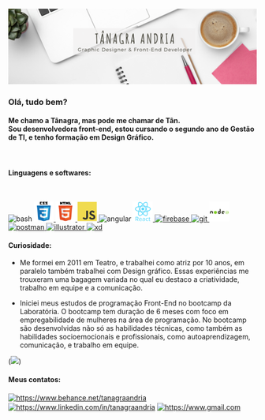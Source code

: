 ![alt text](capa.png)

<h3>Olá,
tudo bem?</h3>
<h4>Me chamo a Tânagra, mas pode me chamar de Tân. <br> 
 Sou desenvolvedora front-end, estou cursando o segundo ano de Gestão de TI, e tenho formação em  Design Gráfico. </h4>
<br>
<h4>Linguagens e softwares:</h4> <br>
<p align="left"> <a> <img src="https://www.vectorlogo.zone/logos/gnu_bash/gnu_bash-icon.svg" alt="bash" width="40" height="40"/> </a>
 <a href="https://www.w3schools.com/css/" target="_blank"> <img src="https://raw.githubusercontent.com/devicons/devicon/master/icons/css3/css3-original-wordmark.svg" alt="css3" width="40" height="40"/> 
  <a href="https://www.w3.org/html/" target="_blank"> <img src="https://raw.githubusercontent.com/devicons/devicon/master/icons/html5/html5-original-wordmark.svg" alt="html5" width="40" height="40"/> </a>
  </a> <a href="https://developer.mozilla.org/en-US/docs/Web/JavaScript" target="_blank"> <img src="https://raw.githubusercontent.com/devicons/devicon/master/icons/javascript/javascript-original.svg" alt="javascript" width="40" height="40"/> </a>
 <a target="_blank"> <img src="https://www.vectorlogo.zone/logos/angular/angular-icon.svg" alt="angular" width="40" height="40"/></a>
 <a href="https://reactjs.org/" target="_blank"> <img src="https://raw.githubusercontent.com/devicons/devicon/master/icons/react/react-original-wordmark.svg" alt="react" width="40" height="40"/> </a>
 <a href="https://firebase.google.com/" target="_blank"> <img src="https://www.vectorlogo.zone/logos/firebase/firebase-icon.svg" alt="firebase" width="40" height="40"/> </a> <a href="https://git-scm.com/" target="_blank"> <img src="https://www.vectorlogo.zone/logos/git-scm/git-scm-icon.svg" alt="git" width="40" height="40"/> </a><a href="https://nodejs.org" target="_blank"> <img src="https://raw.githubusercontent.com/devicons/devicon/master/icons/nodejs/nodejs-original-wordmark.svg" alt="nodejs" width="40" height="40"/> </a><a href="https://postman.com" target="_blank"> <img src="https://www.vectorlogo.zone/logos/getpostman/getpostman-icon.svg" alt="postman" width="40" height="40"/> </a> <a href="https://www.adobe.com/in/products/illustrator.html" target="_blank"> <img src="https://www.vectorlogo.zone/logos/adobe_illustrator/adobe_illustrator-icon.svg" alt="illustrator" width="40" height="40"/><a href="https://www.adobe.com/products/xd.html" target="_blank"> <img src="https://cdn.worldvectorlogo.com/logos/adobe-xd.svg" alt="xd" width="40" height="40"/> </a> </p>

<h4 align="left">Curiosidade:</h4>

* <p> Me formei em 2011 em Teatro, e trabalhei como atriz por 10 anos, em paralelo também trabalhei com Design gráfico. Essas experiências me trouxeram uma bagagem variada  no qual eu destaco a criatividade, trabalho em equipe e a comunicação.</p>
* <p> Iniciei meus estudos de programação Front-End no bootcamp da Laboratória. O bootcamp  tem duração de 6 meses com foco em empregabilidade de mulheres na área de programação. No bootcamp são desenvolvidas não só as habilidades técnicas, como também as habilidades socioemocionais e profissionais, como autoaprendizagem, comunicação, e trabalho em equipe.
(<a href="https://selecao.laboratoria.la/?utm_source=googleads&utm_medium=cpc&utm_campaign=SAP007&campaignid=1074376990&adgroupid=54233589762&gclid=CjwKCAjwgISIBhBfEiwALE19SV0oBq0gNp4Cf0RPLtfcxVprHB7sknT4XLq8usFvLLZ2o6BKPx9N5xoCiTIQAvD_BwE" target="blank"><img src="https://v.fastcdn.co/u/cf943cfe/27418802-0-Laboratoria-Logo-RGB.png"  width="80"/></a>)
</p>

<h4 align="left">Meus contatos:</h4>
<p align="left">
<a href="https://www.behance.net/tanagraandria" target="blank"><img align="center" src="https://cdn.jsdelivr.net/npm/simple-icons@3.0.1/icons/behance.svg" alt="https://www.behance.net/tanagraandria" height="30" width="40" /></a>
<a href="https://www.linkedin.com/in/tanagraandria" target="blank"><img align="center" src="https://cdn.jsdelivr.net/npm/simple-icons@3.0.1/icons/linkedin.svg" alt="https://www.linkedin.com/in/tanagraandria" height="30" width="40" /></a>
  <a href="mailto:tanagra.andria@gmail.com" target="blank"><img align="center" src="https://cdn.jsdelivr.net/npm/simple-icons@3.0.1/icons/gmail.svg" alt="https://www.gmail.com" height="30" width="40" /></a>
</p>



